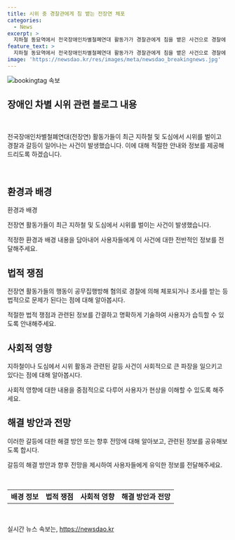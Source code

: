 ```yaml
---
title: 시위 중 경찰관에게 침 뱉는 전장연 체포
categories:
  - News
excerpt: >
  지하철 동묘역에서 전국장애인차별철폐연대 활동가가 경찰관에게 침을 뱉은 사건으로 경찰에 체포됐다. 또 다른 활동가들도 마포대교에서 경찰과 충돌한 사건이 전날 있었다. 전장연은 경찰의 행동을 비난하며 활동가들을 대한 석방을 촉구했다.
feature_text: >
  지하철 동묘역에서 전국장애인차별철폐연대 활동가가 경찰관에게 침을 뱉은 사건으로 경찰에 체포됐다. 또 다른 활동가들도 마포대교에서 경찰과 충돌한 사건이 전날 있었다. 전장연은 경찰의 행동을 비난하며 활동가들을 대한 석방을 촉구했다.
image: 'https://newsdao.kr/res/images/meta/newsdao_breakingnews.jpg'
---
```


<p><img src="https://newsdao.kr/res/images/meta/newsdao_breakingnews.jpg" alt="bookingtag 속보" /></p>

<h2 data-ke-size="size26">장애인 차별 시위 관련 블로그 내용</h2>

<p data-ke-size="size16">&nbsp;</p>

<p>전국장애인차별철폐연대(전장연) 활동가들이 최근 지하철 및 도심에서 시위를 벌이고 경찰과 갈등이 일어나는 사건이 발생했습니다. 이에 대해 적절한 안내와 정보를 제공해 드리도록 하겠습니다.</p>

<p data-ke-size="size16">&nbsp;</p>

<h2 data-ke-size="size24">환경과 배경</h2>

<p>환경과 배경</p>

<p data-ke-size="size16">전장연 활동가들이 최근 지하철 및 도심에서 시위를 벌이는 사건이 발생했습니다. </p>

<p>적정한 환경과 배경 내용을 담아내어 사용자들에게 이 사건에 대한 전반적인 정보를 전달해주세요.</p>

<h2 data-ke-size="size24">법적 쟁점</h2>

<p data-ke-size="size16">전장연 활동가들의 행동이 공무집행방해 혐의로 경찰에 의해 체포되거나 조사를 받는 등 법적으로 문제가 된다는 점에 대해 알아봅시다.</p>

<p>적절한 법적 쟁점과 관련된 정보를 간결하고 명확하게 기술하여 사용자가 습득할 수 있도록 안내해주세요.</p>

<h2 data-ke-size="size24">사회적 영향</h2>

<p data-ke-size="size16">지하철이나 도심에서 시위 활동과 관련된 갈등 사건이 사회적으로 큰 파장을 일으키고 있다는 점에 대해 알아봅시다.</p>

<p>사회적 영향에 대한 내용을 중점적으로 다루어 사용자가 현상을 이해할 수 있도록 해주세요.</p>

<h2 data-ke-size="size24">해결 방안과 전망</h2>

<p data-ke-size="size16">이러한 갈등에 대한 해결 방안 또는 향후 전망에 대해 알아보고, 관련된 정보를 공유해보도록 합시다.</p>

<p>갈등의 해결 방안과 향후 전망을 제시하여 사용자들에게 유익한 정보를 전달해주세요.</p>

<p data-ke-size="size16">&nbsp;</p>

<table>
    <tbody>
        <tr>
            <td style="text-align: center; height: 17px;"><b>배경 정보</b></td>
            <td style="text-align: center; height: 17px;"><b>법적 쟁점</b></td>
            <td style="text-align: center; height: 17px;"><b>사회적 영향</b></td>
            <td style="text-align: center; height: 17px;"><b>해결 방안과 전망</b></td>
        </tr>
    </tbody>
</table>

<p data-ke-size="size16">&nbsp;</p>
실시간 뉴스 속보는, <a href="https://newsdao.kr" rel="dofollow">https://newsdao.kr</a>


